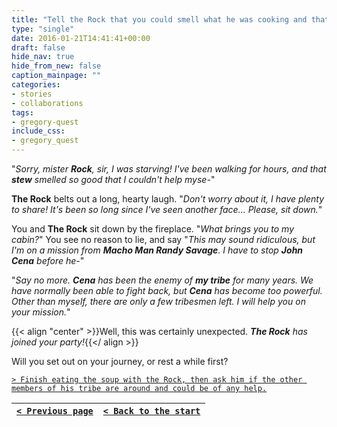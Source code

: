 ```yaml
---
title: "Tell the Rock that you could smell what he was cooking and that it smelled so good that I 	couldn't resist trying some and taking some for later."
type: "single"
date: 2016-01-21T14:41:41+00:00
draft: false
hide_nav: true
hide_from_new: false
caption_mainpage: ""
categories:
- stories
- collaborations
tags:
- gregory-quest
include_css:
- gregory_quest
---
```


"*Sorry, mister **Rock**, sir, I was starving! I've been walking for hours, and that **stew** smelled so good that I couldn't help myse-*"

**The Rock** belts out a long, hearty laugh. "*Don't worry about it, I have plenty to share! It's been so long since I've seen another face... Please, sit down.*"

You and **The Rock** sit down by the fireplace. "*What brings you to my cabin?*" You see no reason to lie, and say "*This may sound ridiculous, but I'm on a mission from **Macho Man Randy Savage**. I have to stop **John Cena** before he-*"

"*Say no more. **Cena** has been the enemy of **my tribe** for many years. We have normally been able to fight back, but **Cena** has become too powerful. Other than myself, there are only a few tribesmen left. I will help you on your mission.*"

{{< align "center" >}}Well, this was certainly unexpected. ***The Rock** has joined your party!*{{</ align >}}

Will you set out on your journey, or rest a while first?

[``> Finish eating the soup with the Rock, then ask him if the other members of his tribe are around and could be of any help.``](../14)

|[``< Previous page``](../12)|[``< Back to the start``](../)|
|---|---|